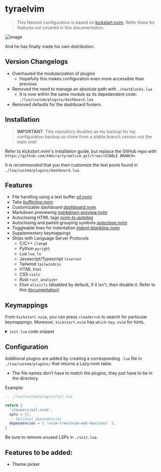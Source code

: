 
# tyraelvim

> This Neovim configuration is based on [kickstart.nvim](https://github.com/nvim-lua/kickstart.nvim).
> Refer there for features not covered in this documentation.

![image](https://github.com/44mira/tyraelvim/assets/116419708/5497aaab-46bf-49e0-9a4c-42d51b78d6d3)
    
And he has finally made his own distribution.

## Version Changelogs

- Overhauled the modularization of plugins
    - Hopefully this makes configuration even more accessible than previous
- Removed the need to manage an absolute path with `./textblocks.lua`
    - It is now within the same module as its depedendent code: `./lua/custom/plugins/dashboard.lua`
- Removed defaults for the dashboard footers.

## Installation

> **IMPORTANT**: This repository doubles as my backup for my configuration backup so clone from a stable branch version not the main one!

Refer to *kickstart.nvim*'s installation guide, but replace the GitHub repo with `https://github.com/44mira/tyraelvim.git/tree/<STABLE BRANCH>`

It is *recommended* that you then customize the text pools found in `./lua/custom/plugins/dashboard.lua`.

## Features

- File handling using a text buffer *[oil.nvim](https://github.com/stevearc/oil.nvim)*
- Tabs *[bufferline.nvim](https://github.com/akinsho/bufferline.nvim)*
- Customizable dashboard *[dashboard.nvim](https://github.com/MeanderingProgrammer/dashboard.nvim)*
- Markdown previewing *[markdown-preview.nvim](https://github.com/iamcco/markdown-preview.nvim)*
- Autoclosing HTML tags *[nvim-ts-autotag](https://github.com/windwp/nvim-ts-autotag)*
- Autoclosing and paired grouping symbols *[autoclose.nvim](https://github.com/m4xshen/autoclose.nvim)*
- Toggleable lines for indentation *[indent-blankline.nvim](https://github.com/lukas-reineke/indent-blankline.nvim)*
- Supplementary keymappings
- Ships with Language Server Protocols
    - C/C++ `clangd`
    - Python `pyright`
    - Lua `lua_ls`
    - Javascript/Typescript `tsserver`
    - Tailwind `tailwindcss`
    - HTML `html`
    - CSS `cssls`
    - Rust `rust_analyzer`
    - Elixir `elixirls` (disabled by default, if it isn't, then disable it. Refer to this [documentation](https://github.com/neovim/nvim-lspconfig/blob/master/doc/server_configurations.md#elixirls))

## Keymappings

From `kickstart.nvim`, you can press `<leader>sk` to search for particular keymappings. Moreover, `kickstart.nvim` has `which-key.nvim` for hints.

<details>
    <summary> <code>init.lua</code> code snippet</summary>

```lua
-- ./init.lua

-- shorthand for binding keymap
local bind = vim.keymap.set

-- Toggle the NvimTree (Replaced by oil.nvim)
-- bind('n', '<leader>f', '<cmd>NvimTreeToggle<CR>', { desc = 'Open [F]ile Tree' })

-- Open an Oil buffer
bind('n', '<leader>f', '<cmd>Oil --float<CR>', { desc = 'Open [F]ile explorer buffer' })

-- Toggle lines for indented
bind('n', '<leader>i', '<cmd>IBLToggle<CR>', { desc = 'Toggle [I]ndent Blank Line' })

-- Additional normal bind shortcut for ergonomics
bind('i', 'jk', '<Esc>', { desc = 'Normal mode' })

-- Close a tab
bind('n', '<leader>bd', '<cmd>bd<CR>', { desc = '[B]uffer [D]elete' })

-- Cycle through tabs
bind('n', '<leader>[', '<cmd>BufferLineCyclePrev<CR>', { desc = '[[] Previous Buffer' })
bind('n', '<leader>]', '<cmd>BufferLineCycleNext<CR>', { desc = '[]] Next Buffer' })

-- Rearrange tabs
bind('n', '<leader>}', '<cmd>BufferLineMoveNext<CR>', { desc = '[}] Forward Buffer' })
bind('n', '<leader>{', '<cmd>BufferLineMovePrev<CR>', { desc = '[{] Backward Buffer' })

-- Jump to tab (Alt-1 to Alt-9)
for i = 1, 9 do
  bind('n', ('<M-%d>'):format(i), ('<cmd>BufferLineGoToBuffer %d<CR>'):format(i), { desc = ('Go to Buffer [%d]'):format(i) })
end

-- Markdown preview
bind('n', 'md', '<cmd>MarkdownPreviewToggle<CR>', { desc = 'Preview [M]ark[d]own' })
```
</details>

## Configuration

Additional plugins are added by creating a corresponding `.lua` file in `./lua/custom/plugins/` that returns a Lazy.nvim table.
- The file names don't have to match the plugins, they just have to be in the directory.

Example:

```lua
-- ./lua/custom/plugins/oil.lua

return {
  'stevearc/oil.nvim',
  opts = {},
  -- Optional dependencies
  dependencies = { 'nvim-tree/nvim-web-devicons' },
}
```

Be sure to remove unused LSPs in `./init.lua`.

## Features to be added:
- Theme picker
